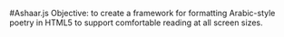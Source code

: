 #Ashaar.js
Objective: to create a framework for formatting Arabic-style poetry
in HTML5 to support comfortable reading at all screen sizes.